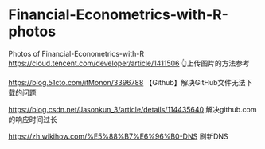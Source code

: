 # Financial-Econometrics-with-R-photos
Photos of Financial-Econometrics-with-R
https://cloud.tencent.com/developer/article/1411506
👆上传图片的方法参考

https://blog.51cto.com/itMonon/3396788
【Github】解决GitHub文件无法下载的问题

https://blog.csdn.net/Jasonkun_3/article/details/114435640
解决github.com 的响应时间过长

https://zh.wikihow.com/%E5%88%B7%E6%96%B0-DNS
刷新DNS
